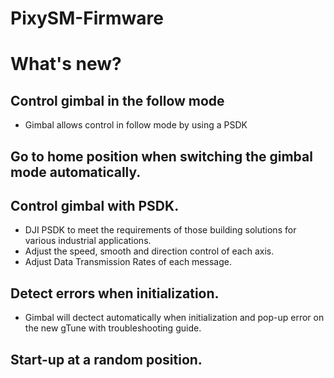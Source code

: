 # PixySM-Firmware

# What's new?

## Control gimbal in the follow mode
- Gimbal allows control in follow mode by using a PSDK

## Go to home position when switching the gimbal mode automatically.

## Control gimbal with PSDK.
- DJI PSDK to meet the requirements of those building solutions for
various industrial applications.
- Adjust the speed, smooth and direction control of each axis. 
- Adjust Data Transmission Rates of each message.

## Detect errors when initialization.
- Gimbal will dectect automatically when initialization and pop-up error on the
new gTune with troubleshooting guide.

## Start-up at a random position.

